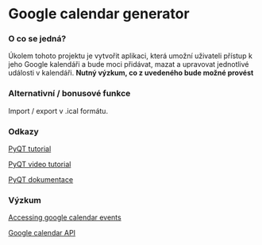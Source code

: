 # Google calendar generator

### O co se jedná? 
Úkolem tohoto projektu je vytvořit aplikaci, která umožní uživateli přístup k jeho Google kalendáři a bude moci přidávat, mazat a upravovat jednotlivé události v kalendáři. **Nutný výzkum, co z uvedeného bude možné provést**

### Alternativní / bonusové funkce
Import / export v .ical formátu.

### Odkazy
[PyQT tutorial](https://realpython.com/python-pyqt-gui-calculator/)

[PyQT video tutorial](https://www.youtube.com/watch?v=tZNnXL7cW6o&list=PL3JVwFmb_BnRpvOeIh_To4YSiebiggyXS&index=1)

[PyQT dokumentace](https://doc.qt.io/qtforpython/tutorials/index.html)

### Výzkum

[Accessing google calendar events](https://towardsdatascience.com/accessing-google-calendar-events-data-using-python-e915599d3ae2)

[Google calendar API](https://developers.google.com/calendar)

